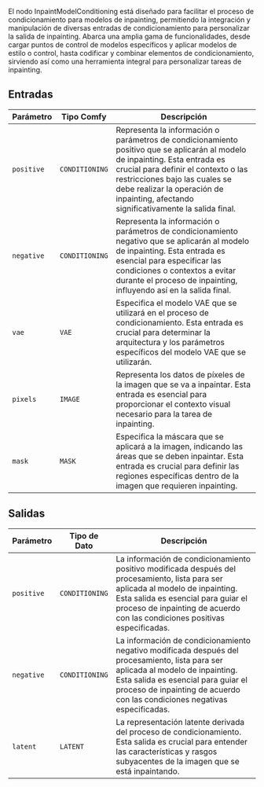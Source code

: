 El nodo InpaintModelConditioning está diseñado para facilitar el proceso de condicionamiento para modelos de inpainting, permitiendo la integración y manipulación de diversas entradas de condicionamiento para personalizar la salida de inpainting. Abarca una amplia gama de funcionalidades, desde cargar puntos de control de modelos específicos y aplicar modelos de estilo o control, hasta codificar y combinar elementos de condicionamiento, sirviendo así como una herramienta integral para personalizar tareas de inpainting.

## Entradas

| Parámetro | Tipo Comfy        | Descripción |
|-----------|--------------------|-------------|
| `positive`| `CONDITIONING`     | Representa la información o parámetros de condicionamiento positivo que se aplicarán al modelo de inpainting. Esta entrada es crucial para definir el contexto o las restricciones bajo las cuales se debe realizar la operación de inpainting, afectando significativamente la salida final. |
| `negative`| `CONDITIONING`     | Representa la información o parámetros de condicionamiento negativo que se aplicarán al modelo de inpainting. Esta entrada es esencial para especificar las condiciones o contextos a evitar durante el proceso de inpainting, influyendo así en la salida final. |
| `vae`     | `VAE`              | Especifica el modelo VAE que se utilizará en el proceso de condicionamiento. Esta entrada es crucial para determinar la arquitectura y los parámetros específicos del modelo VAE que se utilizarán. |
| `pixels`  | `IMAGE`            | Representa los datos de píxeles de la imagen que se va a inpaintar. Esta entrada es esencial para proporcionar el contexto visual necesario para la tarea de inpainting. |
| `mask`    | `MASK`             | Especifica la máscara que se aplicará a la imagen, indicando las áreas que se deben inpaintar. Esta entrada es crucial para definir las regiones específicas dentro de la imagen que requieren inpainting. |

## Salidas

| Parámetro | Tipo de Dato | Descripción |
|-----------|--------------|-------------|
| `positive`| `CONDITIONING` | La información de condicionamiento positivo modificada después del procesamiento, lista para ser aplicada al modelo de inpainting. Esta salida es esencial para guiar el proceso de inpainting de acuerdo con las condiciones positivas especificadas. |
| `negative`| `CONDITIONING` | La información de condicionamiento negativo modificada después del procesamiento, lista para ser aplicada al modelo de inpainting. Esta salida es esencial para guiar el proceso de inpainting de acuerdo con las condiciones negativas especificadas. |
| `latent`  | `LATENT`     | La representación latente derivada del proceso de condicionamiento. Esta salida es crucial para entender las características y rasgos subyacentes de la imagen que se está inpaintando.
